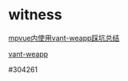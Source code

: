 # witness

[mpvue内使用vant-weapp踩坑总结](https://github.com/xxxsimons/mpvue-vant)

[vant-weapp](https://youzan.github.io/vant-weapp/#/intro)

#304261
